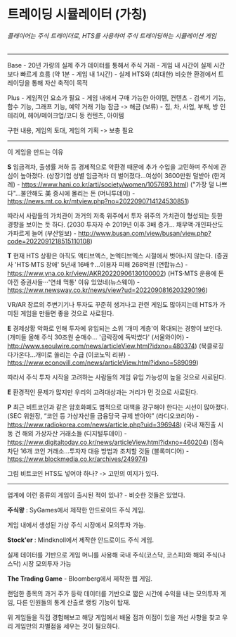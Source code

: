 # 트레이딩 시뮬레이터 (가칭)

###### 플레이어는 주식 트레이더로, HTS를 사용하여 주식 트레이딩하는 시뮬레이션 게임

-----

Base - 20년 가량의 실제 주가 데이터를 통해서 주식 거래
	- 게임 내 시간이 실제 시간보다 빠르게 흐름 (약 1분 - 게임 내 1시간)
	- 실제 HTS와 (최대한) 비슷한 환경에서 트레이딩을 통해 자산 축적이 목적

Plus - 게임적인 요소가 필요
	- 게임 내에서 구매 가능한 아이템, 컨텐츠
	- 검색기 기능, 함수 기능, 그래프 기능, 예약 거래 기능 잠금 -> 해금 (보류)
	- 집, 차, 사업, 부채, 방 인테리어, 헤어/메이크업/코디 등 컨텐츠, 아이템

구현 내용, 게임의 토대, 게임의 기획 -> 보충 필요

---


이 게임을 만드는 이유

**S**
임금격차, 출생률 저하 등 경제적으로 악환경 때문에 추가 수입을 고민하며 주식에 관심이 높아졌다.
(상장기업 성별 임금격차 더 벌어졌다…여성이 3600만원 덜받아 (한겨례) - https://www.hani.co.kr/arti/society/women/1057693.html)
("가장 덜 나쁘다"…불안해도 美 증시에 몰리는 돈 (머니투데이) - https://news.mt.co.kr/mtview.php?no=2022090714124530851)

따라서 사람들의 가치관이 과거의 저축 위주에서 투자 위주의 가치관이 형성되는 듯한 경향을 보이는 듯 하다.
(2030 투자자 수 2019년 이후 3배 증가… 채무액·개인파산도 가파르게 늘어 (부산일보) - http://www.busan.com/view/busan/view.php?code=2022091218515110108)

**T**
현재 HTS 상황은 아직도 액티브엑스, 논엑티브엑스 시절에서 벗어나지 않는다.
(증권사 'HTS·MTS 장애' 5년새 16배↑…이용자 피해 268억원 (연합뉴스) - https://www.yna.co.kr/view/AKR20220906130100002)
(HTS·MTS 운용에 돈 아낀 증권사들···'연쇄 먹통' 이유 있었네(뉴스웨이) - https://www.newsway.co.kr/news/view?ud=2022090816203290196)

VR/AR 장르의 주변기기나 투자도 꾸준히 생겨나고 관련 게임도 많아지는데 HTS가 가미된 게임을 만들면 좋을 것으로 사료된다.

**E**
경제상황 악화로 인해 투자에 유입되는 소위 '개미 계층'이 확대되는 경향이 보인다.
(개미들 올해 주식 30조원 순매수… '급락장에 독박썼다' (서울와이어) - http://www.seoulwire.com/news/articleView.html?idxno=480374)
(북클로징 다가온다…개미로 쏠리는 수급 (이코노믹 리뷰) - https://www.econovill.com/news/articleView.html?idxno=589099)

따라서 주식 투자 시작을 고려하는 사람들의 게임 유입 가능성이 높을 것으로 사료된다.

**E**
환경적인 문제가 많지만 우리의 고려대상과는 거리가 먼 것으로 사료된다.

**P**
최근 비트코인과 같은 암호화폐도 법적으로 대책을 강구해야 한다는 시선이 많아졌다.
(SEC 위원장, “코인 등 가상자산들 금융당국 규제 받아야” (라디오코리아) - https://www.radiokorea.com/news/article.php?uid=396948)
(국내 재진출 시동 건 해외 가상자산 거래소들 (디지털투데이) - https://www.digitaltoday.co.kr/news/articleView.html?idxno=460204)
(접속차단 16개 코인 거래소...투자자 대응 방법과 조치할 것들 (블록미디어) - https://www.blockmedia.co.kr/archives/249974)

그럼 비트코인 HTS도 넣어야 하나? -> 고민의 여지가 있다.

------

업계에 이런 종류의 게임이 출시된 적이 있나? - 비슷한 것들은 있었다.



**주식왕** : SyGames에서 제작한 안드로이드 주식 게임. 

게임 내에서 생성된 가상 주식 시장에서 모의투자 가능.



**Stock'er** : Mindknoll에서 제작한 안드로이드 주식 게임.

실제 데이터를 기반으로 게임 머니를 사용해 국내 주식(코스닥, 코스피)와 해외 주식(나스닥) 시장 모의투자 가능



**The Trading Game** - Bloomberg에서 제작한 웹 게임.

랜덤한 종목의 과거 주가 등락 데이터를 기반으로 짧은 시간에 수익을 내는 모의투자 게임, 다른 인원들의 통계 산출로 랭킹 기능이 탑재.



위 게임들을 직접 경험해보고
해당 게임에서 배울 점과 이점이 있을 개선 사항을 찾고
우리 게임만의 차별점을 세우는 것이 필요하다.
